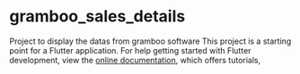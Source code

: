 # gramboo_sales_details

Project to display the datas from gramboo software
This project is a starting point for a Flutter application.
For help getting started with Flutter development, view the
[online documentation](https://docs.flutter.dev/), which offers tutorials,
